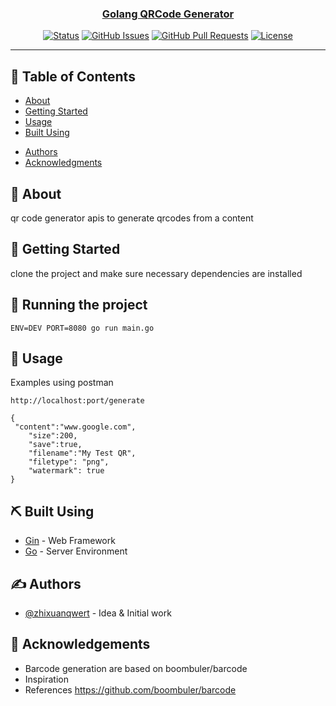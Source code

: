 <p align="center">
  <a href="" rel="noopener">
<!--  <img width=200px height=200px src="https://i.imgur.com/6wj0hh6.jpg" alt="Project logo"></a> -->
</p>

<h3 align="center">Golang QRCode Generator</h3>

<div align="center">

[![Status](https://img.shields.io/badge/status-active-success.svg)]()
[![GitHub Issues](https://img.shields.io/github/issues/kylelobo/The-Documentation-Compendium.svg)]([https://github.com/kylelobo/The-Documentation-Compendium/issues](https://github.com/zhixuanqwert/qrcode_generator_golang/issues))
[![GitHub Pull Requests](https://img.shields.io/github/issues-pr/kylelobo/The-Documentation-Compendium.svg)]([https://github.com/kylelobo/The-Documentation-Compendium/](https://github.com/zhixuanqwert/qrcode_generator_golang/pulls))
[![License](https://img.shields.io/badge/license-MIT-blue.svg)](/LICENSE)

</div>

---

## 📝 Table of Contents

- [About](#about)
- [Getting Started](#getting_started)
- [Usage](#usage)
- [Built Using](#built_using)
<!-- - [TODO](../TODO.md)
- [Contributing](../CONTRIBUTING.md) -->
- [Authors](#authors)
- [Acknowledgments](#acknowledgement)

## 🧐 About <a name = "about"></a>

qr code generator apis to generate qrcodes from a content

## 🏁 Getting Started <a name = "getting_started"></a>

clone the project and make sure necessary dependencies are installed

<!-- ### Prerequisites

What things you need to install the software and how to install them.

```
Give examples
``` -->

<!-- ### Installing

A step by step series of examples that tell you how to get a development env running.

Say what the step will be

```
Give the example
```

And repeat

```
until finished
```

End with an example of getting some data out of the system or using it for a little demo. -->

## 🔧 Running the project</a>

```
ENV=DEV PORT=8080 go run main.go
```

## 🎈 Usage <a name="usage"></a>

Examples
using postman
```
http://localhost:port/generate

{
 "content":"www.google.com",
    "size":200,
    "save":true,
    "filename":"My Test QR",
    "filetype": "png",
    "watermark": true
}
```

## ⛏️ Built Using <a name = "built_using"></a>

<!-- - [MongoDB](https://www.mongodb.com/) - Database -->
<!-- - [Gin](https://expressjs.com/) - Server Framework -->
- [Gin](https://gin-gonic.com/) - Web Framework
- [Go](https://go.dev/) - Server Environment

## ✍️ Authors <a name = "authors"></a>

- [@zhixuanqwert](https://github.com/zhixuanqwert) - Idea & Initial work

<!-- See also the list of [contributors](https://github.com/kylelobo/The-Documentation-Compendium/contributors) who participated in this project. -->

## 🎉 Acknowledgements <a name = "acknowledgement"></a>

- Barcode generation are based on boombuler/barcode
- Inspiration
- References
https://github.com/boombuler/barcode
